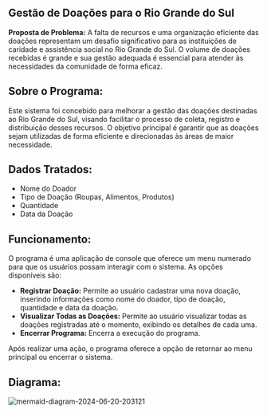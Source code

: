 ## Gestão de Doações para o Rio Grande do Sul

**Proposta de Problema:** A falta de recursos e uma organização eficiente das doações representam um desafio significativo para as instituições de caridade e assistência social no Rio Grande do Sul. O volume de doações recebidas é grande e sua gestão adequada é essencial para atender às necessidades da comunidade de forma eficaz.

## Sobre o Programa:
Este sistema foi concebido para melhorar a gestão das doações destinadas ao Rio Grande do Sul, visando facilitar o processo de coleta, registro e distribuição desses recursos. O objetivo principal é garantir que as doações sejam utilizadas de forma eficiente e direcionadas às áreas de maior necessidade.

## Dados Tratados:

- Nome do Doador
- Tipo de Doação (Roupas, Alimentos, Produtos)
- Quantidade
- Data da Doação
## Funcionamento:
O programa é uma aplicação de console que oferece um menu numerado para que os usuários possam interagir com o sistema. As opções disponíveis são:

- **Registrar Doação:** Permite ao usuário cadastrar uma nova doação, inserindo informações como nome do doador, tipo de doação, quantidade e data da doação.
- **Visualizar Todas as Doações:** Permite ao usuário visualizar todas as doações registradas até o momento, exibindo os detalhes de cada uma.
- **Encerrar Programa:** Encerra a execução do programa.
  
 Após realizar uma ação, o programa oferece a opção de retornar ao menu principal ou encerrar o sistema.

 ## Diagrama: 

 ![mermaid-diagram-2024-06-20-203121](https://github.com/llucasBraz/Trabalho-Final/assets/164803203/168f8fc3-f58d-4b14-9f81-865d6c9b410d)
